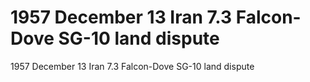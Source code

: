 # 1957 December 13        Iran                               7.3          Falcon-Dove SG-10 land dispute

1957 December 13        Iran                               7.3          Falcon-Dove SG-10 land dispute